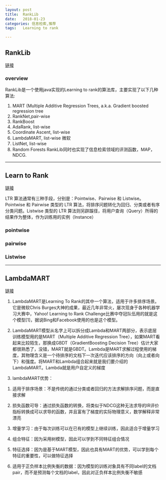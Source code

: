 ```yaml
---
layout:	post
title:	RankLib
date:	2018-01-23
categories:	信息检索,推荐
tags:	Learning to rank

---
```

## RankLib
[链接](https://sourceforge.net/p/lemur/wiki/RankLib/)

### overview

RankLib是一个使用java实现的Learning to rank的算法库，主要实现了以下几种算法:
1. MART (Multiple Additive Regression Trees, a.k.a. Gradient boosted regression tree 
2. RankNet,pair-wise
3. RankBoost
4. AdaRank, list-wise
5. Coordinate Ascent, list-wise
6. LambdaMART, list-wise 微软
7. ListNet, list-wise
8. Random Forests
RankLib同时也实现了信息检索领域的评测函数，MAP，NDCG.

---
## Learn to Rank
[链接](https://liam0205.me/2016/07/10/a-not-so-simple-introduction-to-lambdamart/)

LTR 算法通常有三种手段，分别是：Pointwise、Pairwise 和 Listwise。Pointwise 和 Pairwise 类型的 LTR 算法，将排序问题转化为回归、分类或者有序分类问题。Listwise 类型的 LTR 算法则另辟蹊径，将用户查询（Query）所得的结果作为整体，作为训练用的实例（Instance）

### pointwise

### pairwise

### Listwise

---
## LambdaMART

[链接](http://blog.csdn.net/huagong_adu/article/details/40710305)

1. LambdaMART是Learning To Rank的其中一个算法，适用于许多排序场景。它是微软Chris Burges大神的成果，最近几年非常火，屡次现身于各种机器学习大赛中，Yahoo! Learning to Rank Challenge比赛中夺冠队伍用的就是这个模型[1]，据说Bing和Facebook使用的也是这个模型。

2. LambdaMART模型从名字上可以拆分成Lambda和MART两部分，表示底层训练模型用的是MART（Multiple Additive Regression Tree），如果MART看起来比较陌生，那换成GBDT（GradientBoosting Decision Tree）估计大家都很熟悉了，没错，MART就是GBDT。Lambda是MART求解过程使用的梯度，其物理含义是一个待排序的文档下一次迭代应该排序的方向（向上或者向下）和强度。将MART和Lambda组合起来就是我们要介绍的LambdaMART。Lambda就是用户自定义的梯度

3. lambdaMART优势：
1)  适用于排序场景：不是传统的通过分类或者回归的方法求解排序问题，而是直接求解

2)  损失函数可导：通过损失函数的转换，将类似于NDCG这种无法求导的IR评价指标转换成可以求导的函数，并且富有了梯度的实际物理意义，数学解释非常漂亮

3)  增量学习：由于每次训练可以在已有的模型上继续训练，因此适合于增量学习

4)  组合特征：因为采用树模型，因此可以学到不同特征组合情况

5)  特征选择：因为是基于MART模型，因此也具有MART的优势，可以学到每个特征的重要性，可以做特征选择

6)  适用于正负样本比例失衡的数据：因为模型的训练对象具有不同label的文档pair，而不是预测每个文档的label，因此对正负样本比例失衡不敏感